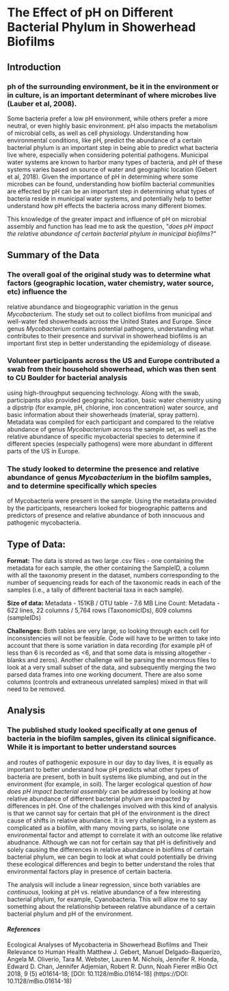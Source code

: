# The Effect of pH on Different Bacterial Phylum in Showerhead Biofilms

## **Introduction** ##

### ph of the surrounding environment, be it in the environment or in culture, is an important determinant of where microbes live (Lauber et al, 2008). ###
Some bacteria prefer a low pH environment, while others prefer a more neutral, or even highly basic environment. pH also impacts 
the metabolism of microbial cells, as well as cell physiology. Understanding how environmental conditions, like pH, predict the abundance of a
certain bacterial phylum is an important step in being able to predict what bacteria live where, especially when considering potential 
pathogens. 
	Municipal water systems are known to harbor many types of bacteria, and pH of these systems varies based on source of water and geographic 
location (Gebert et al, 2018). Given the importance of pH in determining where some microbes can be found, understanding how biofilm bacterial communities
are effected by pH can be an important step in determining what types of bacteria reside in municipal water systems, and potentially help to better understand how
pH effects the bacteria across many different biomes. 

This knowledge of the greater impact and influence of pH on microbial assembly and function has lead me to ask the question,
_"does pH impact the relative abundance of certain bacterial phylum in municipal biofilms?"_

  
## **Summary of the Data**

### The overall goal of the original study was to determine what factors (geographic location, water chemistry, water source, etc) influence the 
relative abundance and biogeographic variation in the genus _Mycobacterium_. The study set out to collect biofilms from municipal and well-water fed 
showerheads across the United States and Europe. Since genus _Mycobacterium_ contains potential pathogens, understanding what contributes to their
presence and survival in showerhead biofilms is an important first step in better understanding the epidemiology of disease.

### Volunteer participants across the US and Europe contributed a swab from their household showerhead, which was then sent to CU Boulder for bacterial analysis
using high-throughput sequencing technology. Along with the swab, participants also provided geographic location, basic water chemistry using a dipstrip (for example, 
pH, chlorine, iron concentration) water source, and basic information about their showerheads (material, spray pattern). Metadata was compiled for each participant 
and compared to the relative abundance of genus _Mycobacterium_ across the sample set, as well as the relative abundance of specific mycobacterial species to determine
if different species (especially pathogens) were more abundant in different parts of the US in Europe.

### The study looked to determine the presence and relative abundance of genus _Mycobacterium_ in the biofilm samples, and to determine specifically which species 
of Mycobacteria were present in the sample. Using the metadata provided by the participants, researchers looked for biogeographic patterns and predictors of presence
and relative abundance of both innocuous and pathogenic mycobacteria. 

## **Type of Data:**

**Format:** The data is stored as two large .csv files - one containing the metadata for each sample, the other containing the SampleID, a column with all the taxonomy present
in the dataset, numbers corresponding to the number of sequencing reads for each of the taxonomic reads in each of the samples (i.e., a tally of different bacterial taxa
in each sample). 

**Size of data:** Metadata - 151KB / OTU table - 7.6 MB
Line Count: Metadata - 622 lines, 22 columns / 5,764 rows (TaxonomicIDs), 609 columns (sampleIDs)

**Challenges:** Both tables are very large, so looking through each cell for inconsistencies will not be feasible. Code will have to be written to take into account that there
is some variation in data recording (for example pH of less than 6 is recorded as <6, and that some data is missing altogether - blanks and zeros). Another challenge will 
be parsing the enormous files to look at a very small subset of the data, and subsequently merging the two parsed data frames into one working document. There are also some 
columns (controls and extraneous unrelated samples) mixed in that will need to be removed. 

## Analysis ##

### The published study looked specifically at one genus of bacteria in the biofilm samples, given its clinical significance. While it is important to better understand sources
and routes of pathogenic exposure in our day to day lives, it is equally as important to better understand how pH predicts what other types of bacteria are present,
both in built systems like plumbing, and out in the environment (for example, in soil). The larger ecological question of _how does pH impact bacterial assembly_ 
can be addressed by looking at how relative abundance of different bacterial phylum are impacted by differences in pH. 
	One of the challenges involved with this kind of analysis is that we cannot say for certain that pH of the environment is the direct cause of shifts 
in relative abundance. It is very challenging, in a system as complicated as a biofilm, with many moving parts, so isolate one environmental factor and attempt to correlate it with
an outcome like relative abudnance. Although we can not for certain say that pH is definitively and solely causing the differences in relative abundance in biofilms of certain bacterial 
phylum, we can begin to look at what could potentially be driving these ecological differences and begin to better understand the roles that environmental factors play in presence of 
certain bacteria.

The analysis will include a linear regression, since both variables are _continuous_, looking at pH vs. relative abundance of a few interesting bacterial phylum, for example, 
Cyanobacteria. This will allow me to say something about the relationship between relative abundance of a certain bacterial phylum and pH of the environment.


#### _References_
Ecological Analyses of Mycobacteria in Showerhead Biofilms and Their Relevance to Human Health
Matthew J. Gebert, Manuel Delgado-Baquerizo, Angela M. Oliverio, Tara M. Webster, Lauren M. Nichols, Jennifer R. Honda, Edward D. Chan, Jennifer Adjemian, Robert R. Dunn, Noah Fierer
mBio Oct 2018, 9 (5) e01614-18; [DOI: 10.1128/mBio.01614-18] (https://DOI: 10.1128/mBio.01614-18)